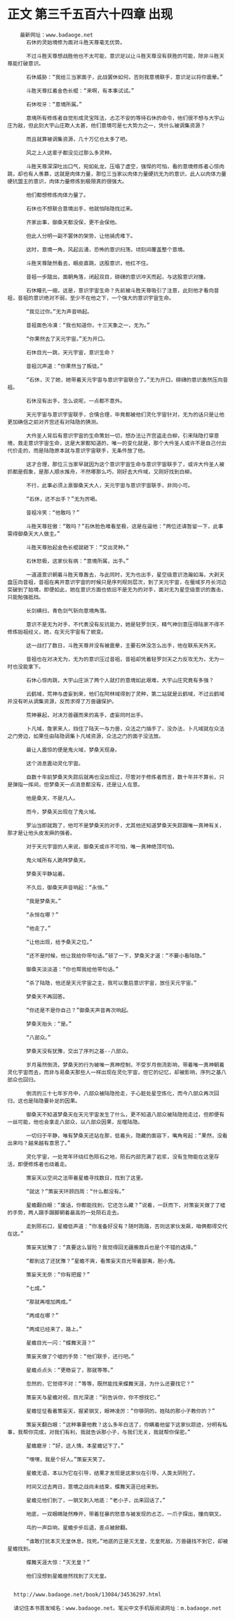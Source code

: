 # 正文 第三千五百六十四章 出现
        最新网址：www.badaoge.net
          石休的灵始境修为面对斗胜天尊毫无优势。
      
          不过斗胜天尊想战胜他也不太可能，意识足以让斗胜天尊没有获胜的可能，除非斗胜天尊能打破意识。
      
          石休威胁：“我给三当家面子，此战罢休如何，否则我意境联手，意识足以将你震晕。”
      
          斗胜天尊扛着金色长棍：“来啊，有本事试试。”
      
          石休咬牙：“意境所属。”
      
          意境所有修炼者自觉形成灵宝阵法，忐忑不安的等待石休的命令，他们很不想与大宇山庄为敌，但此刻大宇山庄欺人太甚，他们意境可是七大势力之一，凭什么被调集资源？
      
          而且就算被调集资源，几十万亿也太多了吧。
      
          风之上人这辈子都没见过那么多灵种。
      
          斗胜天尊深深吐出口气，宛如虬龙，压塌了虚空，强悍的可怕，看的意境修炼者心惊肉跳，却也有人羡慕，这就是肉体力量，那位三当家以肉体力量硬抗无为的意识，此人以肉体力量硬抗盟主的意识，肉体力量修炼到极限真的很强大。
      
          他们都想修炼肉体力量了。
      
          石休也不想联合意境出手，他就怕陆隐找过来。
      
          齐家出事，御桑天都没保，更不会保他。
      
          但此人分明一副不罢休的架势，让他骑虎难下。
      
          这时，意境一角，风起云涌，恐怖的意识扫荡，顷刻间覆盖整个意境。
      
          斗胜天尊陡然看去，眼皮直跳，这股意识，他扛不住。
      
          昔祖一步踏出，面朝角落，闭起双目，磅礴的意识冲天而起，与这股意识对撞。
      
          石休瞳孔一缩，这是，意识宇宙生命？先前被斗胜天尊吸引了注意，此刻他才看向昔祖，昔祖的意识绝对不弱，至少不在他之下，一个强大的意识宇宙生命。
      
          “我见过你。”无为声音响起。
      
          昔祖面色冷漠：“我也知道你，十三天象之一，无为。”
      
          “你果然去了天元宇宙。”无为开口。
      
          石休目光一跳，天元宇宙，意识生命？
      
          昔祖沉声道：“你果然当了叛徒。”
      
          “石休，灭了她，她带着天元宇宙与意识宇宙联合了。”无为开口，磅礴的意识轰然压向昔祖。
      
          石休没有出手，怎么说呢，一点都不意外。
      
          天元宇宙与意识宇宙联手，合情合理，毕竟都被他们灵化宇宙针对，无为的话只是让他更加确信之前对齐宫还有对陆隐的猜测。
      
          大仱圣人背后有意识宇宙的生命策划一切，想办法让齐宫盗走白柳，引来陆隐打穿意境，救走意识宇宙生命，这是大家都知道的，唯一的变化就是，那个大仱圣人或许不是自己付出代价走的，而是陆隐原本就与意识宇宙联手，无条件放了他。
      
          这才合理，那位三当家早就因为这个意识宇宙生命与意识宇宙联手了，或许大仱圣人被抓都是假象，是那人顺水推舟，不然哪那么巧，刚好去大仱域，又刚好找到白柳。
      
          不行，此事必须上禀御桑天大人，天元宇宙与意识宇宙联手，非同小可。
      
          “石休，还不出手？”无为厉喝。
      
          昔祖冷笑：“他敢吗？”
      
          斗胜天尊狂傲：“敢吗？”石休脸色难看至极，这是在逼他：“两位还请暂留一下，此事需得御桑天大人做主。”
      
          斗胜天尊抬起金色长棍就砸下：“交出灵种。”
      
          石休怒极，这家伙有病：“意境所属，出手。”
      
          一道道意识朝着斗胜天尊轰去，与此同时，无为也出手，星空级意识浩瀚如海，大剥天盘压向昔祖，昔祖在离开意识宇宙的时候只是序列规则层次，到了天元宇宙，在蜃域岁月长河边突破到了始境，即便如此，她在意识方面也依旧不是无为的对手，面对无为星空级意识的轰击，只能勉强抵挡。
      
          长剑横扫，青色剑气斩向意境角落。
      
          意识不是无为对手，不代表没有反抗能力，她是轻罗剑天，精气神剑意压得陆家不得不修炼始祖经义，她，在天元宇宙有了蜕变。
      
          这一战打了数日，斗胜天尊并没有被震晕，主要石休没怎么出手，他在联系天外天。
      
          昔祖也在对决无为，无为的意识压过昔祖，昔祖却凭着轻罗剑天之力反攻无为，无为一时也没能拿下。
      
          石休心惊肉跳，大宇山庄派了两个人就打的意境如此艰难，大宇山庄究竟有多强？
      
          云鹤域，荒神与虚妄到来，他们在阿林域得到了灵种，第二站就是云鹤域，不过云鹤域并没有听从调集资源，反而求得了万兽疆保护。
      
          荒神暴起，对决万兽疆而来的高手，虚妄同时出手。
      
          卜凡域，詹家来人，挡住了陆天一与力兽，众法之门插手了，没办法，卜凡域就在众法之门旁边，如果任由陆隐调集卜凡域资源，众法之门的面子没法放。
      
          最让人震惊的便是鬼火域，梦桑天现身。
      
          这个消息震动灵化宇宙。
      
          自数十年前梦桑天失踪后就再也没出现过，尽管对于修炼者而言，数十年并不算长，只是弹指一挥间，但梦桑天一点消息都没有，还是让人在意。
      
          他是桑天，不是凡人。
      
          而今，梦桑天出现在了鬼火域。
      
          罗汕当即就跑了，他可不是梦桑天的对手，尤其他还知道梦桑天失踪跟唯一真神有关，那才是让他头皮发麻的强者。
      
          对于天元宇宙的人来说，御桑天或许不可怕，唯一真神绝顶可怕。
      
          鬼火域所有人跪拜梦桑天。
      
          梦桑天平静站着。
      
          不久后，御桑天声音响起：“永恒。”
      
          “我是梦桑天。”
      
          “永恒在哪？”
      
          “他走了。”
      
          “让他出现，给予桑天之位。”
      
          “还不是时候，他让我给你带句话。”顿了一下，梦桑天才道：“不要小看陆隐。”
      
          御桑天淡淡道：“你也帮我给他带句话。”
      
          “杀了陆隐，他还是天元宇宙之主，我可以重启意识宇宙，放任天元宇宙。”
      
          梦桑天不再回答。
      
          “你还是不是你自己？”御桑天声音再次响起。
      
          梦桑天抬头：“是。”
      
          “八部众。”
      
          梦桑天没有犹豫，交出了序列之基--八部众。
      
          岁月虽然倒流，梦桑天的行为被唯一真神控制，不受岁月倒流影响，带着唯一真神朝着灵化宇宙而去，而非与易桑天那些人一样出现在灵化宇宙，但它的记忆，却被影响，序列之基八部众也回归。
      
          倒流的三十七年岁月中，八部众被陆隐抢走，于心脏处星空炼化，而今八部众再次回归，这也是陆隐要补足的因果。
      
          御桑天不知道梦桑天在天元宇宙发生了什么，更不知道八部众被陆隐抢走过，但即便有一丝可能，他也会拿走八部众，以八部众因果，反噬陆隐。
      
          一切归于平静，唯有梦桑天还站在那，低着头，隐藏的面容下，嘴角弯起：“果然，没看出来吗？越来越有意思了。”
      
          灵化宇宙，一处常年环绕红色陨石之地，陨石内部充满了岩浆，没有生物能在这里存活，即便修炼者也绕着走。
      
          策妄天以空间之法带着星蟾寻找数日，找到了这里。
      
          “就这？”策妄天环顾四周：“什么都没有。”
      
          星蟾翻白眼：“废话，你都能找到，它还怎么藏？”说着，一跃而下，对策妄天做了了嘘的手势，两人蹑手蹑脚朝着最高的一处陨石走去。
      
          走到陨石口，星蟾低声道：“你准备好没有？随时跑路，否则这家伙发飙，咱俩都得交代在这。”
      
          策妄天犹豫了：“真要这么冒险？我觉得回无疆搬救兵也是个不错的选择。”
      
          “都到这了还犹豫？”星蟾不爽，看策妄天目光带着鄙夷，胆小鬼。
      
          策妄天无奈：“你有把握？”
      
          “七成。”
      
          “那就再增加两成。”
      
          “两成在哪？”
      
          “两成已经来了，路上。”
      
          星蟾目光一闪：“蝶舞天涯？”
      
          策妄天做了个嘘的手势：“他们联手，还行吧。”
      
          星蟾点点头：“更稳妥了，那就等等。”
      
          忽然的，它觉得不对：“等等，既然能找来蝶舞天涯，为什么还要找它？”
      
          策妄天与星蟾对视，目光深邃：“别告诉你，你不想找它。”
      
          星蟾怔怔看着策妄天，握紧钢叉，眼神凌厉：“你够阴的，姓陆的那小子教你的？”
      
          策妄天翻白眼：“这种事要他教？这么多年白活了，你瞒着他留下这家伙踪迹，分明有私事，我帮你完成，对我们有利，我就告诉那小子，与我们无关，我就帮你保密。”
      
          星蟾磨牙：“好，这人情，本星蟾记下了。”
      
          “嘿嘿，我是个好人。”策妄天笑了。
      
          星蟾无语，本以为它在引导，结果才发现是这家伙在引导，人类太阴险了。
      
          时间又过去两日，意境之战尚未结束，蝶舞天涯已经来到。
      
          星蟾见他们到了，一钢叉刺入地底：“老小子，出来回话了。”
      
          地底，一双眼睛陡然睁开，带着狂暴的怒意与被发现的忐忑，一爪子探出，撞向钢叉。
      
          乓的一声巨响，星蟾步步后退，差点被掀翻。
      
          “谁敢打扰本灭无皇休息，找死。”地底的正是灭无皇，无皇死敌，万兽疆找不到它，却被星蟾找到。
      
          蝶舞天涯大惊：“灭无皇？”
      
          他们没想到星蟾居然找到了灭无皇。
      
      
      http://www.badaoge.net/book/13084/34536297.html
      
      请记住本书首发域名：www.badaoge.net。笔尖中文手机版阅读网址：m.badaoge.net